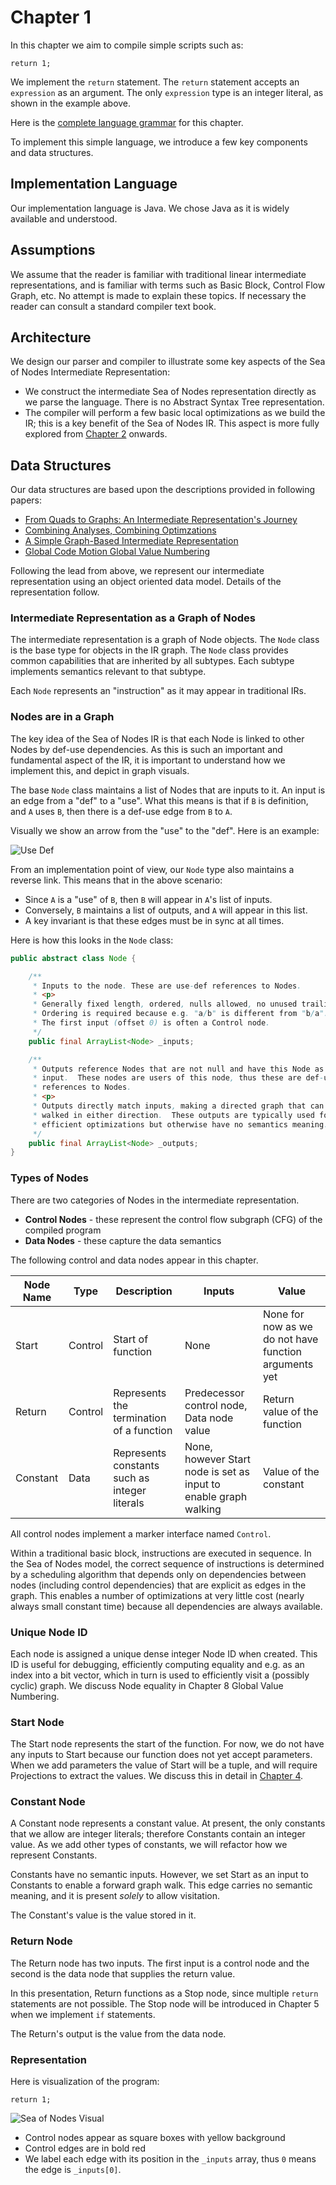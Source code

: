 # Chapter 1

In this chapter we aim to compile simple scripts such as:

```
return 1;
```

We implement the `return` statement.
The `return` statement accepts an `expression` as an argument.
The only `expression` type is an integer literal, as shown in the example above. 

Here is the [complete language grammar](docs/01-grammar.md) for this chapter. 

To implement this simple language, we introduce a few key components and data structures.

## Implementation Language

Our implementation language is Java. We chose Java as it is widely available and understood.

## Assumptions

We assume that the reader is familiar with traditional linear intermediate representations, and is familiar with terms such as Basic Block, Control Flow Graph, etc. No attempt is made to explain these topics.
If necessary the reader can consult a standard compiler text book.

## Architecture

We design our parser and compiler to illustrate some key aspects of the Sea of Nodes
Intermediate Representation: 

* We construct the intermediate Sea of Nodes representation directly as we parse the language. There is no Abstract Syntax Tree representation.
* The compiler will perform a few basic local optimizations as we build the IR; this is a key benefit of the Sea of Nodes IR. This aspect is more fully explored from [Chapter 2](../chapter02/README.md) onwards.

## Data Structures

Our data structures are based upon the descriptions provided in following papers:

* [From Quads to Graphs: An Intermediate Representation's Journey](http://softlib.rice.edu/pub/CRPC-TRs/reports/CRPC-TR93366-S.pdf)
* [Combining Analyses, Combining Optimzations](https://scholarship.rice.edu/bitstream/handle/1911/96451/TR95-252.pdf)
* [A Simple Graph-Based Intermediate Representation](https://www.oracle.com/technetwork/java/javase/tech/c2-ir95-150110.pdf)
* [Global Code Motion Global Value Numbering](https://courses.cs.washington.edu/courses/cse501/06wi/reading/click-pldi95.pdf)

Following the lead from above, we represent our intermediate representation using an object oriented data model. Details of the
representation follow.

### Intermediate Representation as a Graph of Nodes

The intermediate representation is a graph of Node objects. The `Node` class is the base type for objects in the IR graph.
The `Node` class provides common capabilities that are inherited by all subtypes. 
Each subtype implements semantics relevant to that subtype.

Each `Node` represents an "instruction" as it may appear in traditional IRs.

### Nodes are in a Graph

The key idea of the Sea of Nodes IR is that each Node is linked to other Nodes by def-use dependencies.
As this is such an important and fundamental aspect of the IR, it is important to understand how we implement this, and depict in graph visuals.

The base `Node` class maintains a list of Nodes that are inputs to it. An input is an edge from a "def" to a "use". What this means is that if `B` is definition, and `A` uses `B`,
then there is a def-use edge from `B` to `A`.

Visually we show an arrow from the "use" to the "def". Here is an example:

![Use Def](./docs/01-use-def.svg)

From an implementation point of view, our `Node` type also maintains a reverse link.
This means that in the above scenario:

* Since `A` is a "use" of `B`, then `B` will appear in `A`'s list of inputs.
* Conversely, `B` maintains a list of outputs, and `A` will appear in this list.
* A key invariant is that these edges must be in sync at all times.

Here is how this looks in the `Node` class:

```java
public abstract class Node {

    /**
     * Inputs to the node. These are use-def references to Nodes.
     * <p>
     * Generally fixed length, ordered, nulls allowed, no unused trailing space.
     * Ordering is required because e.g. "a/b" is different from "b/a".
     * The first input (offset 0) is often a Control node.
     */
    public final ArrayList<Node> _inputs;

    /**
     * Outputs reference Nodes that are not null and have this Node as an
     * input.  These nodes are users of this node, thus these are def-use
     * references to Nodes.
     * <p>
     * Outputs directly match inputs, making a directed graph that can be
     * walked in either direction.  These outputs are typically used for
     * efficient optimizations but otherwise have no semantics meaning.
     */
    public final ArrayList<Node> _outputs;
}
```

### Types of Nodes

There are two categories of Nodes in the intermediate representation.

* **Control Nodes** - these represent the control flow subgraph (CFG) of the compiled program
* **Data Nodes** - these capture the data semantics

The following control and data nodes appear in this chapter.

| Node Name | Type    | Description                                   | Inputs                                                           | Value                                                 |
|-----------|---------|-----------------------------------------------|------------------------------------------------------------------|-------------------------------------------------------|
| Start     | Control | Start of function                             | None                                                             | None for now as we do not have function arguments yet |
| Return    | Control | Represents the termination of a function      | Predecessor control node, Data node value                        | Return value of the function                          |
| Constant  | Data    | Represents constants such as integer literals | None, however Start node is set as input to enable graph walking | Value of the constant                                 |

All control nodes implement a marker interface named `Control`.

Within a traditional basic block, instructions are executed in sequence. In the Sea of Nodes model, the correct sequence of instructions is determined by a scheduling 
algorithm that depends only on dependencies between nodes (including control dependencies) that are explicit as edges in the graph. This enables a number of optimizations 
at very little cost (nearly always small constant time) because all dependencies are always available.

### Unique Node ID

Each node is assigned a unique dense integer Node ID when created. This ID is
useful for debugging, efficiently computing equality and e.g. as an index into
a bit vector, which in turn is used to efficiently visit a (possibly cyclic)
graph.  We discuss Node equality in Chapter 8 Global Value Numbering.

### Start Node

The Start node represents the start of the function.  For now, we do not have any inputs to Start because our function does not 
yet accept parameters.  When we add parameters the value of Start will be a tuple, and will require Projections to extract the values. 
We discuss this in detail in [Chapter 4](../chapter04/README.md).

### Constant Node

A Constant node represents a constant value.  At present, the only constants
that we allow are integer literals; therefore Constants contain an integer
value. As we add other types of constants, we will refactor how we represent
Constants.

Constants have no semantic inputs. However, we set Start as an input to
Constants to enable a forward graph walk.  This edge carries no semantic
meaning, and it is present _solely_ to allow visitation.

The Constant's value is the value stored in it.

### Return Node

The Return node has two inputs.  The first input is a control node and the
second is the data node that supplies the return value.

In this presentation, Return functions as a Stop node, since multiple `return` statements are not possible.
The Stop node will be introduced in Chapter 5 when we implement `if` statements. 

The Return's output is the value from the data node.

### Representation

Here is visualization of the program:

```
return 1;
```

![Sea of Nodes Visual](./docs/01-graph.svg)

* Control nodes appear as square boxes with yellow background
* Control edges are in bold red
* We label each edge with its position in the `_inputs` array, thus `0` means the edge is `_inputs[0]`.
